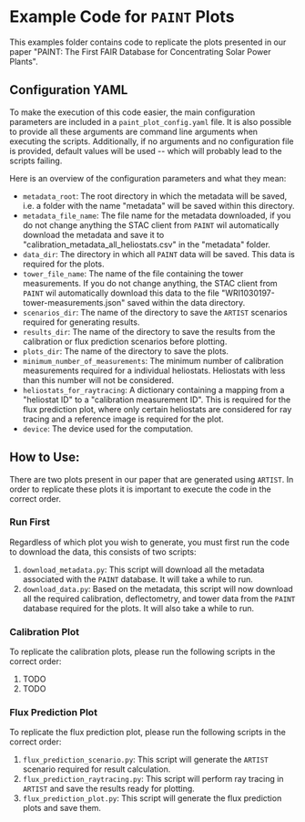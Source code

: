 # Example Code for ``PAINT`` Plots

This examples folder contains code to replicate the plots presented in our paper "PAINT: The First FAIR Database for
Concentrating Solar Power Plants".

## Configuration YAML

To make the execution of this code easier, the main configuration parameters are included in a ``paint_plot_config.yaml``
file. It is also possible to provide all these arguments are command line arguments when executing the scripts.
Additionally, if no arguments and no configuration file is provided, default values will be used -- which will probably
lead to the scripts failing.

Here is an overview of the configuration parameters and what they mean:

- `metadata_root`: The root directory in which the metadata will be saved, i.e. a folder with the name "metadata" will be saved within this directory.
- `metadata_file_name`: The file name for the metadata downloaded, if you do not change anything the STAC client from ``PAINT`` wil automatically download the metadata and save it to "calibration_metadata_all_heliostats.csv" in the "metadata" folder.
- `data_dir`: The directory in which all ``PAINT`` data will be saved. This data is required for the plots.
- `tower_file_name`: The name of the file containing the tower measurements. If you do not change anything, the STAC client from ``PAINT`` wil automatically download this data to the file "WRI1030197-tower-measurements.json" saved within the data directory.
- `scenarios_dir`: The name of the directory to save the ``ARTIST`` scenarios required for generating results.
- `results_dir`: The name of the directory to save the results from the calibration or flux prediction scenarios before plotting.
- `plots_dir`: The name of the directory to save the plots.
- `minimum_number_of_measurements`: The minimum number of calibration measurements required for a individual heliostats. Heliostats with less than this number will not be considered.
- `heliostats_for_raytracing`: A dictionary containing a mapping from a "heliostat ID" to a "calibration measurement ID". This is required for the flux prediction plot, where only certain heliostats are considered for ray tracing and a reference image is required for the plot.
- `device`: The device used for the computation.

## How to Use:

There are two plots present in our paper that are generated using ``ARTIST``. In order to replicate these plots it is important
to execute the code in the correct order.

### Run First

Regardless of which plot you wish to generate, you must first run the code to download the data, this consists of two scripts:

1. ``download_metadata.py``: This script will download all the metadata associated with the ``PAINT`` database. It will take a while to run.
2. ``download_data.py``: Based on the metadata, this script will now download all the required calibration, deflectometry, and tower data from the ``PAINT`` database required for the plots. It will also take a while to run.

### Calibration Plot

To replicate the calibration plots, please run the following scripts in the correct order:

1. TODO
2. TODO

### Flux Prediction Plot

To replicate the flux prediction plot, please run the following scripts in the correct order:

1. ``flux_prediction_scenario.py``: This script will generate the ``ARTIST`` scenario required for result calculation.
2. ``flux_prediction_raytracing.py``: This script will perform ray tracing in ``ARTIST`` and save the results ready for plotting.
3. ``flux_prediction_plot.py``: This script will generate the flux prediction plots and save them.
